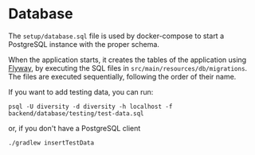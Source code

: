 # Database

The `setup/database.sql` file is used by docker-compose to start a PostgreSQL instance with the proper schema.

When the application starts, it creates the tables of the application using [Flyway](https://flywaydb.org/),
by executing the SQL files in `src/main/resources/db/migrations`.
The files are executed sequentially, following the order of their name.

If you want to add testing data, you can run:

    psql -U diversity -d diversity -h localhost -f backend/database/testing/test-data.sql

or, if you don't have a PostgreSQL client

    ./gradlew insertTestData
